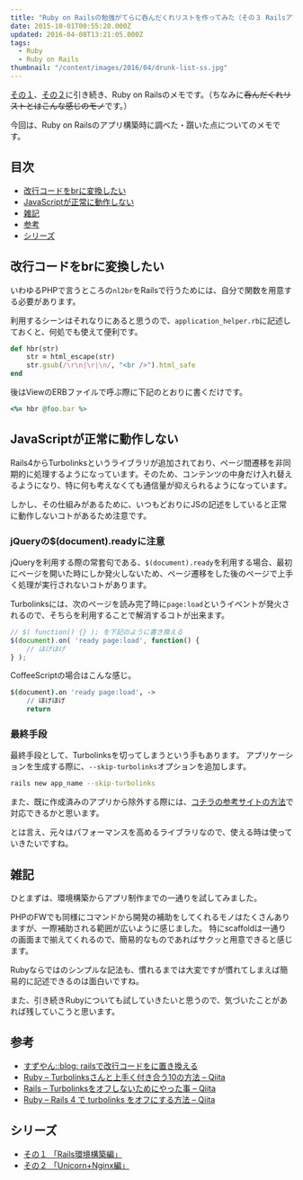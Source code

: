 ```yaml
---
title: "Ruby on Railsの勉強がてらに呑んだくれリストを作ってみた（その３ Railsアプリ構築編）"
date: 2015-10-01T00:55:20.000Z
updated: 2016-04-08T13:21:05.000Z
tags:
  - Ruby
  - Ruby on Rails
thumbnail: "/content/images/2016/04/drunk-list-ss.jpg"
---
```



[その１](https://blog.sus-happy.net/ruby-drunk-list/)、[その２](https://blog.sus-happy.net/ruby-drunk-list-2/)に引き続き、Ruby on Railsのメモです。（ちなみに~~呑んだくれリストとはこんな感じのモノ~~です。）

今回は、Ruby on Railsのアプリ構築時に調べた・躓いた点についてのメモです。


## 目次

- [改行コードをbrに変換したい](#nl2br)
- [JavaScriptが正常に動作しない](#turbolinks)
- [雑記](#other)
- [参考](#reference)
- [シリーズ](#series)


## <a name="nl2br">改行コードをbrに変換したい</a>

いわゆるPHPで言うところの`nl2br`をRailsで行うためには、自分で関数を用意する必要があります。

利用するシーンはそれなりにあると思うので、`application_helper.rb`に記述しておくと、何処でも使えて便利です。

```ruby
def hbr(str)
    str = html_escape(str)
    str.gsub(/\r\n|\r|\n/, "<br />").html_safe
end
```

後はViewのERBファイルで呼ぶ際に下記のとおりに書くだけです。

```ruby
<%= hbr @foo.bar %>
```


## <a name="turbolinks">JavaScriptが正常に動作しない</a>

Rails4からTurbolinksというライブラリが追加されており、ページ間遷移を非同期的に処理するようになっています。そのため、コンテンツの中身だけ入れ替えるようになり、特に何も考えなくても通信量が抑えられるようになっています。

しかし、その仕組みがあるために、いつもどおりにJSの記述をしていると正常に動作しないコトがあるため注意です。

### jQueryの$(document).readyに注意

jQueryを利用する際の常套句である、`$(document).ready`を利用する場合、最初にページを開いた時にしか発火しないため、ページ遷移をした後のページで上手く処理が実行されないコトがあります。

Turbolinksには、次のページを読み完了時に`page:load`というイベントが発火されるので、そちらを利用することで解消するコトが出来ます。

```javascript
// $( function() {} ); を下記のように書き換える
$(document).on( 'ready page:load', function() {
    // ほげほげ
} );
```

CoffeeScriptの場合はこんな感じ。

```coffee
$(document).on 'ready page:load', ->
    // ほげほげ
    return
```

### 最終手段

最終手段として、Turbolinksを切ってしまうという手もあります。
 アプリケーションを生成する際に、`--skip-turbolinks`オプションを追加します。

```bash
rails new app_name --skip-turbolinks
```

また、既に作成済みのアプリから除外する際には、[コチラの参考サイトの方法](http://qiita.com/kazz187/items/12737363d62b9c91993c)で対応できるかと思います。

とは言え、元々はパフォーマンスを高めるライブラリなので、使える時は使っていきたいですね。


## <a name="other">雑記</a>

ひとまずは、環境構築からアプリ制作までの一通りを試してみました。

PHPのFWでも同様にコマンドから開発の補助をしてくれるモノはたくさんありますが、一際補助される範囲が広いように感じました。
 特にscaffoldは一通りの画面まで揃えてくれるので、簡易的なものであればサクッと用意できると感じます。

Rubyならではのシンプルな記法も、慣れるまでは大変ですが慣れてしまえば簡易的に記述できるのは面白いですね。

また、引き続きRubyについても試していきたいと思うので、気づいたことがあれば残していこうと思います。


## <a name="reference">参考</a>

- [すずやん::blog: railsで改行コードをに置き換える](http://suzuyan.blogspot.jp/2013/09/rails.html)
- [Ruby – Turbolinksさんと上手く付き合う10の方法 – Qiita](http://qiita.com/seri_k/items/164accd9ef8ddb4a942e)
- [Rails – Turbolinksをオフしないためにやった事 – Qiita](http://qiita.com/saboyutaka/items/bcc0966313c6f7399a6e)
- [Ruby – Rails 4 で turbolinks をオフにする方法 – Qiita](http://qiita.com/kazz187/items/12737363d62b9c91993c)


## <a name="series">シリーズ</a>

- [その１ 「Rails環境構築編」](https://blog.sus-happy.net/ruby-drunk-list/)
- [その２ 「Unicorn+Nginx編」](https://blog.sus-happy.net/ruby-drunk-list-2/)
